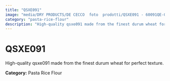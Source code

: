 ```yaml
---
title: "QSXE091"
image: "media/DRY PRODUCTS/DE CECCO  foto  prodotti/QSXE091 - 60091QE-05.jpg"
category: "pasta-rice-flour"
description: "High-quality qsxe091 made from the finest durum wheat for perfect texture."
---
```


# QSXE091

High-quality qsxe091 made from the finest durum wheat for perfect texture.

**Category:** Pasta Rice Flour

